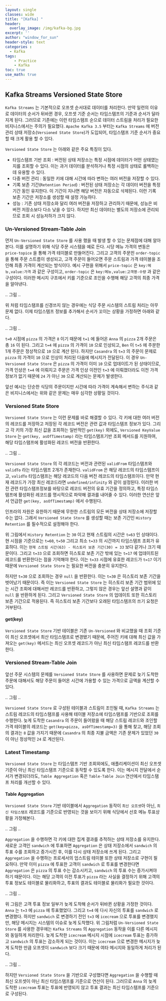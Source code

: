 ```yaml
--- 
layout: single
classes: wide
title: "[Kafka] "
header:
  overlay_image: /img/kafka-bg.jpg
excerpt: ''
author: "window_for_sun"
header-style: text
categories :
  - Kafka
tags:
    - Practice
    - Kafka
toc: true
use_math: true
---  
```


## Kafka Streams Versioned State Store
`Kafka Streams` 는 기본적으로 오프셋 순서대로 데이터를 처리한다. 
만약 일련의 이유로 데이터의 순서가 뒤바뀐 경우, 오프셋 기준 순서는 타임스탬프의 기준과 순서가 달라지게 된다. 
그러므로 기존에는 이런 타임스탬프 순으로 데이터 스트림을 처리가 필요한 비지니스에서는 주의가 필요했다. 
`Apache Kafka 3.5` 부터는 `Kafka Streams` 에 버전 관리 상태 저장소(`Versioned State Store`)가 도입되어, 
타임스탬프 기준 순서가 중요할 때 크게 활용 할 수 있다.  

`Versioned State Store` 는 아래와 같은 주요 특징이 있다. 

- 타임스탬프 기반 조회 : 버전된 상태 저장소는 특정 시점에 데이터가 어떤 상태였는지를 조회할 수 있다. 이는 과거 데이터를 분석하거나 특정 시점의 상태로 롤백하는 데 유용할 수 있다. 
- 다중 버전 관리 : 동일한 키에 대해 시간에 따라 변하는 여러 버전을 저장할 수 있다. 
- 기록 보존 기간(`Retention Period`) : 버전된 상태 저장소는 각 데이터 버전을 특정 기간 동인 유지한다. 이 기간이 지나면 해당 버전은 자동으로 삭제된다. 이런 기록 보존 기간은 저장소를 생성할 때 설정 가능하다. 
- 성능 : 기존 상태 저장소와 달리 여러 버전을 저장하고 관리하기 때문에, 성능은 비버전 저장소보다 다소 낮을 수 있다. 하지만 최신 데이터는 별도의 저장소에 관리되므로 조회 시 성능저하가 크지 않다.  


### Un-Versioned Stream-Table Join
먼저 `Un-Versioned State Store` 를 사용 했을 때 발생 할 수 있는 문제점에 대해 알아본다. 
이를 설명하기 위해 식당 주문 시스템을 예로 든다. 
시당 메뉴 가격의 변동은 `price-topice` 을 통해 가격 테이블로 만들어진다. 
그리고 고객의 주문읜 `order-topic` 을 통해 주문 스트름이 생성되고, 
고객 주문이 들어오면 주문 스트림과 가격 테이블을 조인해 최종 가격이 계산되는 방식이다. 
예시 구현을 위해서 `price-topic` 은 `key:메뉴,value:가격` 과 같은 구성이고, 
`order-topic` 은 `key:메뉴,value:고객명-수량` 과 같은 구성이다. 
이러한 메시지 구조에서 키를 기준으로 조인을 수행해 해당 고객의 최종 가격을 알아낸다.  

.. 그림 ..

위 처럼 타임스탬프를 신경쓰지 않는 경우에는 식당 주문 시스템의 스트림 처리는 아무 문제 없다. 
이제 타임스템프 정보를 추가해서 순서가 꼬이는 상황을 가정하면 아래와 같다.  

.. 그림 ..

`t=0` 시점에 `pizza` 의 가격은 `8` 이기 때문에 `t=1` 에 들어온 `Anna` 의 `pizza` 2개 주문은 총 `16` 이 된다. 
그리고 `t=4` 에 `pizza` 의 가격이 `10` 으로 인상되고, `Ben` 이 `t=5` 에 주문한 1개 주문은 정상적으로 `10` 으로 계산 된다. 
하지만 `Casandra` 의 `t=3` 의 주문이 문제로 `pizza` 의 가격이 `10` 으로 인상이 처리된 다음에 메시지가 전달된다. 
이 경우 `Un-Versioned State Store` 은 `pizza` 의 가격이 이미 `10` 으로 업데이트가 된 상태이므로, 
가격 인상은 `t=4` 에 이뤄지고 주문은 가격 인상 이전인 `t=3` 에 이뤄졌더라도 이전 가격정보가 없기 때문에 `24` 가 아닌 `30` 으로 계산되는 문제가 발생한다.  

앞선 예시는 단순한 식당의 주문이지만 시간에 따라 가격이 계속해서 변하는 주식과 같은 비지니스에서는 위와 같은 문제는 매우 심각한 상황일 것이다.  

### Versioned State Store
`Versioned State Store` 는 이런 문제를 바로 해결할 수 있다. 
각 키에 대한 여러 버전의 레코드를 저장하고 저장된 각 레코드 버전은 관련 값과 타임스템프 정보가 있다. 
그리고 각 키의 가장 최신 값을 조회하는 일반적인 `get(key)` 외에도, 
`Versioned KeyValue Store` 는 `get(key, asOfTimestamp)` 라는 타임스탬프기반 조회 메서드를 지원하여, 
해당 타임스탬프에 활성화된 레코드 버전을 반환한다.  

.. 그림 ..

`Versioned State Store` 의 각 레코드는 버전과 관련된 `validFrom` 타임스탬프와 `validTo` 라는 타임스탬프 2개가 존재한다. 
`validFrom` 은 해당 레코드의 타임스탬프이고, `validTo` 타임스탬프는 해당 레코드의 다음 버전 레코드의 타임스탬프이다. 
만약 현재 레코드가 가장 최신 레코드라면 `undefined/infinity` 와 같이 설정된다. 
이러한 버전 관련 타임스탬프정보를 바탕으로 레코드 버전의 유효 기간을 정의하고, 
특정 타임스탬프에 활성화된 레코드를 명시적으로 파악해 결과를 내어줄 수 있다. 
이러한 연산은 앞서 언급한 `get(key, asOfTimestamp)` 에서 수행된다.  

인프라의 자원은 유한하기 때문에 무한한 스트림의 모든 버전을 상태 저장소에 저장할 수는 없다. 
그래서 `Versioned State Store` 를 생성할 때는 보존 기간인 `History Retention` 를 필수적으로 설정해야 한다.  

위 그림에서 `History Retention` 는 `30` 이고 현재 스트림의 시간은 `t=63` 인 상태이다. 
현 시점을 기준으로는 `t=60`, `t=50` 그리고 최소 `t=33` 의 시간까지 타임스탬프 조회가 유효하다. 
이는 `현재 스트림 시간(63) - 히스토리 보존 기간(30) = 33` 보다 같거나 크기 때문이다. 
그리고 `t=33` 으로 조회하면 히스토로 보존 기간 밖에 있는 `t=17` 에 업데이트된 레코드를 반환한다는 점을 기억해야 한다. 
이는 `t=33` 시점에 유효한 레코드가 `t=17` 이기 때문에 `Versioned State Store` 는 필요한 버전을 충분히 유지한다.  

하지만 `t=30` 으로 조회하는 경우 `null` 을 반환한다. 
이는 `t=30` 은 히스토리 보존 기간을 벗어났기 때문이다. 
즉 이는 `Versioned State Store` 는 히스토리 보존 기간 범위에 있는 시간 조회에 대해서만 레코드를 반환하고, 
그렇지 않은 경우는 앞선 설명과 같이 `null` 을 반환하게 된다. 
그리고 `Versioned State Store` 의 업데이트 또한 히스토리 보존 기간으로 적용된다. 
즉 히스토리 보존 기간보다 오래된 타임스템프의 쓰기 요청은 거부된다.  


#### get(key)
`Versioned State Store` 기반 테이블은 기존 `Un-Versioned` 와 비교했을 때 조회 기준이 최신 오프셋에서 
최산 타임스탬프로 변경됐기 때문에, 주어진 키에 대해 최신 값을 가져오는 `get(key)` 메서드는 최신 오프셋 레코드가 아닌 최신 타임스탬프 레코드를 반환한다.  


### Versioned Stream-Table Join
앞선 주문 시스템의 문제를 `Versioned State Store` 를 사용하면 문제로 늦기 도착한 주문에 대해서도 해당 주문이 들어온 시간에 가용할 수 있는 가격으로 금액을 계산할 수 있다. 

.. 그림 ..

`Versioned State Store` 로 구성된 테이블과 스트림이 조인될 때, 
`Kafka Streams` 는 스트림 레코드의 타임스탬프를 사용해 테이블 저장소에 타임스탬프를 기반으로 조회를 수행한다. 
늦게 도착한 `Casandra` 의 주문이 들어왔을 때 해당 스트림 레코드와 조인할 가격 테이블의 레코드는 
`get(key=pizza, asOfTimestamp=3)` 을 통해 찾고, 
해당 조회의 결과는 `8` 값을 가지기 때문에 `Casandra` 의 최종 지불 금액은 기존 문제가 있었던 `30` 이 아닌 정상적인 `24` 로 계산된다.  

### Latest Timestamp
`Versioned State Store` 는 타임스탬프 기반 조회외에도, 
애플리케이션이 최신 오프셋 기준이 아닌 최신 타임스탬프 기준으로 동작할 수 있도록 한다. 
이는 메시지 전달에서 순서가 변경되더라도, `Table Aggregation` 혹은 `Table-Table Join` 연산에서 타임스탬프 처리를 개선할 수 있다.  

#### Table Aggregation
`Versioned State Store` 기반 테이블에서 `Aggregation` 동작이 `최신 오프셋`아 아닌, 
`최신 타임스탬프` 레코드를 기준으로 반영되는 것을 보이기 위해 식당에서 선호 메뉴 투표상황을 가정해본다.  

.. 그림 ..

`Aggregation` 을 수행하면 각 키에 대한 집계 결과를 추적하는 상태 저장소를 유지한다. 
새로운 고객인 `sandwich` 에 투표하면 `Aggregation` 은 상태 저장소에서 `sandwich` 의 투표 수를 조회하고 증가시킨 후, 
이를 다시 상태 저장소에 쓰게 된다. 
그리고 `Aggregation` 을 수행하는 프로세서의 업스트림 테이블 또한 상태 저장소로 구현이 필요하다. 
만약 이미 `pizza` 에 투표한 고객이 `sandwich` 로 투표를 변경한다면 `Aggregation` 은 `pizza` 의 투표 수는 감소시키고, 
`sandwich` 의 투표 수는 증가시켜야 하기 때문이다. 
이는 해당 고객의 이전 투표가 `pizza` 라는 사실을 결정하기 위해 고객의 투표 정보도 테이블로 물리화하고, 
투표의 결과도 테이블로 물리화가 필요한 것이다.  

.. 그림 ..

위 그림은 고객 투표 정보 일부가 늦게 도착해 순서가 뒤바뀐 상황을 가정한 것이다. 
`Anna` 는 `t=3` 에 `pizza` 에 투표했었다. 
그리고 `t=4` 에 다시 자신의 투표를 `sandwich` 로 변경했다. 
하지만 `sandwich` 로 변경하기 전인 `t=3` 에 `icecream` 으로 투표를 변경했지만, 
해당 메시지는 시스템의 이슈로 늦게 도착했다. 
위 그림처럼 `Un-Versioned State Store` 를 사용한 경우에는 `Kafka Streams` 의 `Aggregation` 동작을 
이를 다른 메시지와 동일하게 처리한다. 
늦게 도착한 `icecream` 메시지 시점에 `icecream` 투표는 증가하고 `sandwich` 의 투표는 감소하게 되는 것이다. 
이는 `icecream` 으로 변경한 메시지가 늦게 도착한 만큼 오프셋이 `sandwich` 보다 크기 때문에 여타 메시지와 동일하게 처리가 된다.  

.. 그림 ..

하지만 `Versioned State Store` 을 기반으로 구성했다면 `Aggregation` 을 수행할 때 최신 오프셋이 아닌 최신 타임스탬프를 기준으로 연산이 된다. 
그러므로 `Anna` 의 늦게 도착한 `icecream` 투표는 투표에 반영되지 않고 투표 결과는 최신 타임스템프를 기준으로 구성된다.  
